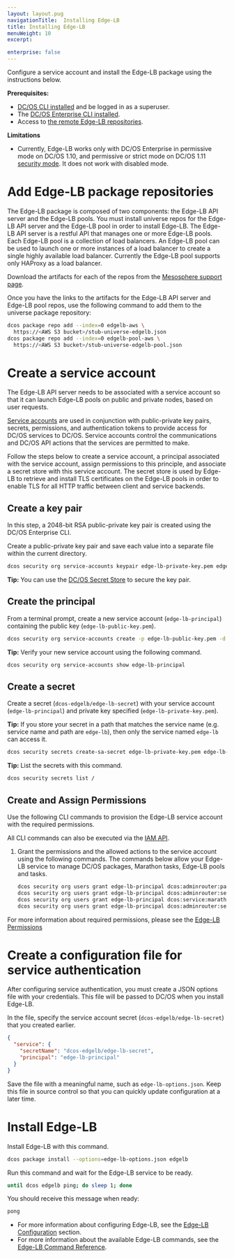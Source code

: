 ```yaml
---
layout: layout.pug
navigationTitle:  Installing Edge-LB
title: Installing Edge-LB
menuWeight: 10
excerpt:

enterprise: false
---
```


Configure a service account and install the Edge-LB package using the instructions below.

**Prerequisites:**

- [DC/OS CLI installed](/latest/cli/install/) and be logged in as a superuser.
- The [DC/OS Enterprise CLI installed](https://docs.mesosphere.com/1.10/cli/enterprise-cli/).
- Access to [the remote Edge-LB repositories](https://support.mesosphere.com/hc/en-us/articles/213198586).

**Limitations**
- Currently, Edge-LB works only with DC/OS Enterprise in permissive mode on DC/OS 1.10, and permissive or strict mode on DC/OS 1.11 [security mode](/latest/security/ent/#security-modes). It does not work with disabled mode.

# Add Edge-LB package repositories
The Edge-LB package is composed of two components: the Edge-LB API server and the Edge-LB pools. You must install universe repos for the Edge-LB API server and the Edge-LB pool in order to install Edge-LB. The Edge-LB API server is a restful API that manages one or more Edge-LB pools. Each Edge-LB pool is a collection of load balancers. An Edge-LB pool can be used to launch one or more instances of a load balancer to create a single highly available load balancer. Currently the Edge-LB pool supports only HAProxy as a load balancer.

Download the artifacts for each of the repos from the [Mesosphere support page](https://support.mesosphere.com/hc/en-us/articles/213198586).

Once you have the links to the artifacts for the Edge-LB API server and Edge-LB pool repos, use the following command to add them to the universe package repository:

```bash
dcos package repo add --index=0 edgelb-aws \
  https://<AWS S3 bucket>/stub-universe-edgelb.json
dcos package repo add --index=0 edgelb-pool-aws \
  https://<AWS S3 bucket>/stub-universe-edgelb-pool.json
```

# Create a service account
The Edge-LB API server needs to be associated with a service account so that it can launch Edge-LB pools on public and private nodes, based on user requests.

[Service accounts](/latest/security/ent/service-auth/) are used in conjunction with public-private key pairs, secrets, permissions, and authentication tokens to provide access for DC/OS services to DC/OS. Service accounts control the communications and DC/OS API actions that the services are permitted to make.

Follow the steps below to create a service account, a principal associated with the service account, assign permissions to this principle, and associate a secret store with this service account. The secret store is used by Edge-LB to retrieve and install TLS certificates on the Edge-LB pools in order to enable TLS for all HTTP traffic between client and service backends.

## <a name="create-a-keypair"></a>Create a key pair
In this step, a 2048-bit RSA public-private key pair is created using the DC/OS Enterprise CLI.

Create a public-private key pair and save each value into a separate file within the current directory.

```bash
dcos security org service-accounts keypair edge-lb-private-key.pem edge-lb-public-key.pem
```

**Tip:** You can use the [DC/OS Secret Store](/latest/security/ent/secrets/) to secure the key pair.

## Create the principal
From a terminal prompt, create a new service account (`edge-lb-principal`) containing the public key (`edge-lb-public-key.pem`).

```bash
dcos security org service-accounts create -p edge-lb-public-key.pem -d "Edge-LB service account" edge-lb-principal
```

**Tip:** Verify your new service account using the following command.

```bash
dcos security org service-accounts show edge-lb-principal
```

## <a name="create-an-sa-secret"></a>Create a secret
Create a secret (`dcos-edgelb/edge-lb-secret`) with your service account (`edge-lb-principal`) and private key specified (`edge-lb-private-key.pem`).

**Tip:** If you store your secret in a path that matches the service name (e.g. service name and path are `edge-lb`), then only the service named `edge-lb` can access it.

```bash
dcos security secrets create-sa-secret edge-lb-private-key.pem edge-lb-principal dcos-edgelb/edge-lb-secret
```

**Tip:** List the secrets with this command.

```bash
dcos security secrets list /
```

## <a name="give-perms"></a>Create and Assign Permissions

Use the following CLI commands to provision the Edge-LB service account with the required permissions.

All CLI commands can also be executed via the [IAM API](/latest/security/ent/iam-api/).

1.  Grant the permissions and the allowed actions to the service account using the following commands. The commands below allow your Edge-LB service to manage DC/OS packages, Marathon tasks, Edge-LB pools and tasks.

    ```bash
    dcos security org users grant edge-lb-principal dcos:adminrouter:package full --description "Allow access to manage DC/OS packages"
    dcos security org users grant edge-lb-principal dcos:adminrouter:service:marathon full --description "Allow access to manage marathon tasks"
    dcos security org users grant edge-lb-principal dcos:service:marathon:marathon:services:/dcos-edgelb full --description "Allow access to manage dcos-edgelb tasks"
    dcos security org users grant edge-lb-principal dcos:adminrouter:service:dcos-edgelb/pools full --description "Allow access to update pools"
    ```

For more information about required permissions, please see the [Edge-LB Permissions](/service-docs/edge-lb/1.0.0/permissions)

# <a name="create-json"></a>Create a configuration file for service authentication
After configuring service authentication, you must create a JSON options file with your credentials. This file will be passed to DC/OS when you install Edge-LB.

In the file, specify the service account secret (`dcos-edgelb/edge-lb-secret`) that you created earlier.

```json
{
  "service": {
    "secretName": "dcos-edgelb/edge-lb-secret",
    "principal": "edge-lb-principal"
  }
}
```

Save the file with a meaningful name, such as `edge-lb-options.json`. Keep this file in source control so that you can quickly update configuration at a later time.

# <a name="install-edge-lb"></a>Install Edge-LB
Install Edge-LB with this command.

```bash
dcos package install --options=edge-lb-options.json edgelb
```

Run this command and wait for the Edge-LB service to be ready.

```bash
until dcos edgelb ping; do sleep 1; done
```

You should receive this message when ready:

```bash
pong
```

- For more information about configuring Edge-LB, see the [Edge-LB Configuration](/service-docs/edge-lb/1.0.0/pool-configuration) section.
- For more information about the available Edge-LB commands, see the [Edge-LB Command Reference](/service-docs/edge-lb/1.0.0/cli-reference).
